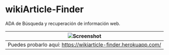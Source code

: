 # wikiArticle-Finder

ADA de Búsqueda y recuperación de información web.

| ![Screenshot](https://github.com/plupyt/wikiArticle-Finder/blob/main/public/assets/screenshot1.png) | 
| ----- | 
| Puedes probarlo aquí: https://wikiarticle-finder.herokuapp.com/ |
